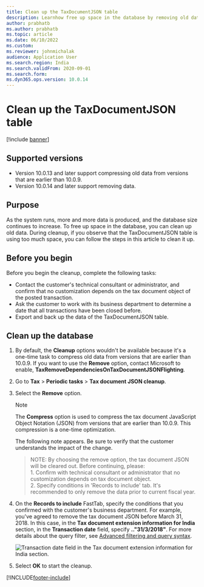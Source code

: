 ```yaml
---
title: Clean up the TaxDocumentJSON table 
description: Learnhow free up space in the database by removing old data from the TaxDocumentJSON table, including outlines on purpose and supported versions.
author: prabhatb
ms.author: prabhatb
ms.topic: article
ms.date: 06/10/2022
ms.custom:
ms.reviewer: johnmichalak
audience: Application User
ms.search.region: India
ms.search.validFrom: 2020-09-01
ms.search.form: 
ms.dyn365.ops.version: 10.0.14
---
```


# Clean up the TaxDocumentJSON table

[!include [banner](../../includes/banner.md)]

## Supported versions

- Version 10.0.13 and later support compressing old data from versions that are earlier than 10.0.9.
- Version 10.0.14 and later support removing data.

## Purpose

As the system runs, more and more data is produced, and the database size continues to increase. To free up space in the database, you can clean up old data. During cleanup, if you observe that the TaxDocumentJSON table is using too much space, you can follow the steps in this article to clean it up.

## Before you begin

Before you begin the cleanup, complete the following tasks:

- Contact the customer's technical consultant or administrator, and confirm that no customization depends on the tax document object of the posted transaction.
- Ask the customer to work with its business department to determine a date that all transactions have been closed before.
- Export and back up the data of the TaxDocumentJSON table.

## Clean up the database

1. By default, the **Cleanup** options wouldn't be available because it's a one-time task to compress old data from versions that are earlier than 10.0.9. If you want to use the **Remove** option, contact Microsoft to enable, **TaxRemoveDependenciesOnTaxDocumentJSONFlighting**.
2. Go to **Tax** > **Periodic tasks** > **Tax document JSON cleanup**. 
3. Select the **Remove** option.

    > [!NOTE]
    > The **Compress** option is used to compress the tax document JavaScript Object Notation (JSON) from versions that are earlier than 10.0.9. This compression is a one-time optimization.

    The following note appears. Be sure to verify that the customer understands the impact of the change.

    > NOTE: By choosing the remove option, the tax document JSON will be cleared out. Before continuing, please:  
    > 1\. Confirm with technical consultant or administrator that no customization depends on tax document object.  
    > 2\. Specify conditions in 'Records to include' tab. It's recommended to only remove the data prior to current fiscal year.

4. On the **Records to include** FastTab, specify the conditions that you confirmed with the customer's business department. For example, you've agreed to remove the tax document JSON before March 31, 2018. In this case, in the **Tax document extension information for India** section, in the **Transaction date** field, specify **.."31/3/2018"**. For more details about the query filter, see [Advanced filtering and query syntax](../../../fin-ops-core/fin-ops/get-started/advanced-filtering-query-options.md).

    ![Transaction date field in the Tax document extension information for India section.](../media/tax-document-json-02.png)

5. Select **OK** to start the cleanup.


[!INCLUDE[footer-include](../../../includes/footer-banner.md)]
